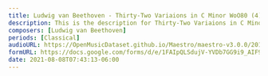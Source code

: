 ```yaml
---
title: Ludwig van Beethoven - Thirty-Two Variaions in C Minor WoO80 (4)
description: This is the description for Thirty-Two Variaions in C Minor WoO80 by Ludwig van Beethoven
composers: [Ludwig van Beethoven]
periods: [Classical]
audioURL: https://OpenMusicDataset.github.io/Maestro/maestro-v3.0.0/2011/MIDI-Unprocessed_25_R3_2011_MID--AUDIO_R3-D9_04_Track04_wav.midi
formURL: https://docs.google.com/forms/d/e/1FAIpQLSdujV-YVDb7GG9i9_AIF9KsOfkd4Dh_cfDCe3sgWeCG9cf2yw/viewform
date: 2021-08-08T07:43:13-06:00
---
```

